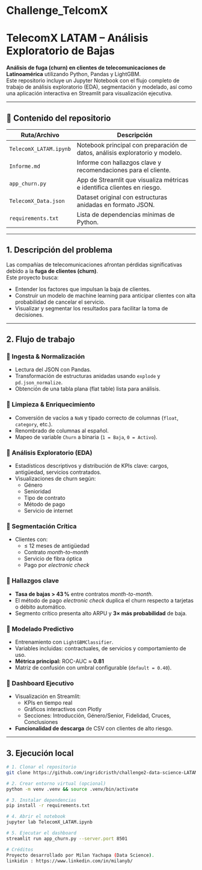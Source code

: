 # Challenge_TelcomX
# TelecomX LATAM – Análisis Exploratorio de Bajas

**Análisis de fuga (churn) en clientes de telecomunicaciones de Latinoamérica** utilizando Python, Pandas y LightGBM.  
Este repositorio incluye un Jupyter Notebook con el flujo completo de trabajo de análisis exploratorio (EDA), segmentación y modelado, así como una aplicación interactiva en Streamlit para visualización ejecutiva.

---

## 📂 Contenido del repositorio

| Ruta/Archivo            | Descripción                                                                 |
|-------------------------|-----------------------------------------------------------------------------|
| `TelecomX_LATAM.ipynb`  | Notebook principal con preparación de datos, análisis exploratorio y modelo.|
| `Informe.md`            | Informe con hallazgos clave y recomendaciones para el cliente.              |
| `app_churn.py`          | App de Streamlit que visualiza métricas e identifica clientes en riesgo.   |
| `TelecomX_Data.json`    | Dataset original con estructuras anidadas en formato JSON.                  |
| `requirements.txt`      | Lista de dependencias mínimas de Python.                                   |

---

## 1. Descripción del problema

Las compañías de telecomunicaciones afrontan pérdidas significativas debido a la **fuga de clientes (churn)**.  
Este proyecto busca:

- Entender los factores que impulsan la baja de clientes.
- Construir un modelo de machine learning para anticipar clientes con alta probabilidad de cancelar el servicio.
- Visualizar y segmentar los resultados para facilitar la toma de decisiones.

---

## 2. Flujo de trabajo

### 🔹 Ingesta & Normalización
- Lectura del JSON con Pandas.
- Transformación de estructuras anidadas usando `explode` y `pd.json_normalize`.
- Obtención de una tabla plana (flat table) lista para análisis.

### 🔹 Limpieza & Enriquecimiento
- Conversión de vacíos a `NaN` y tipado correcto de columnas (`float`, `category`, etc.).
- Renombrado de columnas al español.
- Mapeo de variable `Churn` a binaria (`1 = Baja`, `0 = Activo`).

### 🔹 Análisis Exploratorio (EDA)
- Estadísticos descriptivos y distribución de KPIs clave: cargos, antigüedad, servicios contratados.
- Visualizaciones de churn según:
  - Género
  - Senioridad
  - Tipo de contrato
  - Método de pago
  - Servicio de internet

### 🔹 Segmentación Crítica
- Clientes con:
  - ≤ 12 meses de antigüedad
  - Contrato *month-to-month*
  - Servicio de fibra óptica
  - Pago por *electronic check*

### 🔹 Hallazgos clave
- **Tasa de bajas > 43 %** entre contratos *month-to-month*.
- El método de pago *electronic check* duplica el churn respecto a tarjetas o débito automático.
- Segmento crítico presenta alto ARPU y **3× más probabilidad** de baja.

### 🔹 Modelado Predictivo
- Entrenamiento con `LightGBMClassifier`.
- Variables incluidas: contractuales, de servicios y comportamiento de uso.
- **Métrica principal:** ROC-AUC ≈ **0.81**  
- Matriz de confusión con umbral configurable (`default = 0.40`).

### 🔹 Dashboard Ejecutivo
- Visualización en Streamlit:
  - KPIs en tiempo real
  - Gráficos interactivos con Plotly
  - Secciones: Introducción, Género/Senior, Fidelidad, Cruces, Conclusiones
- **Funcionalidad de descarga** de CSV con clientes de alto riesgo.

---

## 3. Ejecución local

```bash
# 1. Clonar el repositorio
git clone https://github.com/ingridcristh/challenge2-data-science-LATAM.git

# 2. Crear entorno virtual (opcional)
python -m venv .venv && source .venv/bin/activate

# 3. Instalar dependencias
pip install -r requirements.txt

# 4. Abrir el notebook
jupyter lab TelecomX_LATAM.ipynb

# 5. Ejecutar el dashboard
streamlit run app_churn.py --server.port 8501

# Créditos
Proyecto desarrollado por Milan Yachapa (Data Science).
linkidin : https://www.linkedin.com/in/milanyb/

